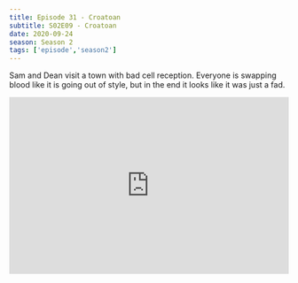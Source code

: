 ```yaml
---
title: Episode 31 - Croatoan
subtitle: S02E09 - Croatoan
date: 2020-09-24
season: Season 2
tags: ['episode','season2']
---
```


Sam and Dean visit a town with bad cell reception. Everyone is swapping blood like it is going out of style, but in the end it looks like it was just a fad.

<iframe src="https://cast.rocks/player/27557/Supernatural-31-Croatoan.mp3?episodeTitle=Episode%2031%20-%20Croatoan&podcastTitle=Couple%20of%20Idjits&episodeDate=September%2024th%2C%202020&imageURL=https%3A%2F%2Fcast.rocks%2Fhosting%2F27557%2Ffeeds%2FCAURZ.jpg" style="border: none; min-height: 265px; max-height: 320px; max-width: 558px; min-width: 270px; width: 100%; height: 100%;" scrollbars="no"></iframe>
